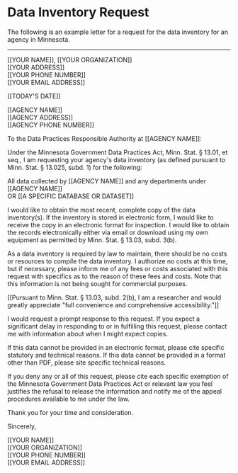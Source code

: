 # Data Inventory Request

The following is an example letter for a request for the data inventory for an agency in Minnesota.

<hr>

[[YOUR NAME]], [[YOUR ORGANIZATION]]  
[[YOUR ADDRESS]]  
[[YOUR PHONE NUMBER]]  
[[YOUR EMAIL ADDRESS]]


[[TODAY'S DATE]]  


[[AGENCY NAME]]  
[[AGENCY ADDRESS]]  
[[AGENCY PHONE NUMBER]]  
  


To the Data Practices Responsible Authority at [[AGENCY NAME]]:

Under the Minnesota Government Data Practices Act, Minn. Stat. § 13.01, et seq., I am requesting your agency's data inventory (as defined pursuant to Minn. Stat. § 13.025, subd. 1) for the following:

All data collected by [[AGENCY NAME]] and any departments under [[AGENCY NAME]]   
OR [[A SPECIFIC DATABASE OR DATASET]]  

I would like to obtain the most recent, complete copy of the data inventory(s).  If the inventory is stored in electronic form, I would like to receive the copy in an electronic format for inspection.  I would like to obtain the records electronically either via email or download using my own equipment as permitted by Minn. Stat. § 13.03, subd. 3(b).

As a data inventory is required by law to maintain, there should be no costs or resources to compile the data inventory.  I authorize no costs at this time, but if necessary, please inform me of any fees or costs associated with this request with specifics as to the reason of these fees and costs. Note that this information is not being sought for commercial purposes.

[[Pursuant to Minn. Stat. § 13.03, subd. 2(b), I am a researcher and would greatly appreciate "full convenience and comprehensive accessibility."]]

I would request a prompt response to this request.  If you expect a significant delay in responding to or in fulfilling this request, please contact me with information about when I might expect copies.

If this data cannot be provided in an electronic format, please cite specific statutory and technical reasons.  If this data cannot be provided in a format other than PDF, please site specific technical reasons.

If you deny any or all of this request, please cite each specific exemption of the Minnesota Government Data Practices Act or relevant law you feel justifies the refusal to release the information and notify me of the appeal procedures available to me under the law.

Thank you for your time and consideration.

Sincerely,
  
  
[[YOUR NAME]]  
[[YOUR ORGANIZATION]]  
[[YOUR PHONE NUMBER]]  
[[YOUR EMAIL ADDRESS]]